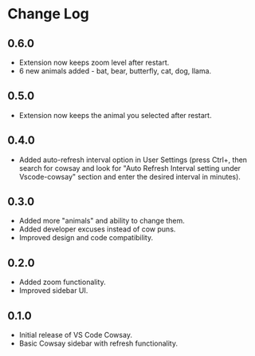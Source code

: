 # Change Log

## 0.6.0

- Extension now keeps zoom level after restart.
- 6 new animals added - bat, bear, butterfly, cat, dog, llama.

## 0.5.0

- Extension now keeps the animal you selected after restart.

## 0.4.0

- Added auto-refresh interval option in User Settings (press Ctrl+, then search for cowsay and look for "Auto Refresh Interval setting under Vscode-cowsay" section and enter the desired interval in minutes).

## 0.3.0

- Added more "animals" and ability to change them.
- Added developer excuses instead of cow puns.
- Improved design and code compatibility.

## 0.2.0

- Added zoom functionality.
- Improved sidebar UI.

## 0.1.0

- Initial release of VS Code Cowsay.
- Basic Cowsay sidebar with refresh functionality.
